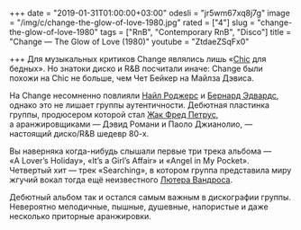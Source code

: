 +++
date = "2019-01-31T01:00:00+03:00"
odesli = "jr5wm67xq8j7g"
image = "/img/c/change-the-glow-of-love-1980.jpg"
rated = ["4"]
slug = "change-the-glow-of-love-1980"
tags = ["RnB", "Contemporary RnB", "Disco"]
title = "Change — The Glow of Love (1980)"
youtube = "ZtdaeZSqFx0"

+++
Для музыкальных критиков Сhange являлись лишь «[Chic](https://khabaroff.com/1000/post/chic-risque-1979/) для бедных». Но знатоки диско и R&B посчитали иначе: Сhange были похожи на Chic не больше, чем Чет Бейкер на Майлза Дэвиса.

На Сhange несомненно повлияли [Найл Роджерс](https://ru.wikipedia.org/wiki/%D0%A0%D0%BE%D0%B4%D0%B6%D0%B5%D1%80%D1%81,_%D0%9D%D0%B0%D0%B9%D0%BB) и [Бернард Эдвардс](https://ru.wikipedia.org/wiki/%D0%AD%D0%B4%D0%B2%D0%B0%D1%80%D0%B4%D1%81,_%D0%91%D0%B5%D1%80%D0%BD%D0%B0%D1%80%D0%B4), однако это не лишает группы аутентичности. Дебютная пластинка группы, продюсером которой стал [Жак Фред Петрус](http://disco80.xyz/?jacques_petrus), а аранжировщиками — Дэвид Романи и Паоло Джианолио, — настоящий диско/R&B шедевр 80-х.

Вы наверняка когда-нибудь слышали первые три трека альбома — «A Lover’s Holiday», «It’s a Girl’s Affair» и «Angel in My Pocket». Четвертый хит — трек «Searching», в котором группа представила миру жгучий вокал тогда ещё неизвестного [Лютера Вандроса](https://ru.wikipedia.org/wiki/%D0%92%D0%B0%D0%BD%D0%B4%D1%80%D0%BE%D1%81%D1%81,_%D0%9B%D1%8E%D1%82%D0%B5%D1%80).

Дебютный альбом так и остался самым важным в дискографии группы. Невероятно мелодичные, пышные, душевные, напористые и даже несколько приторные аранжировки.